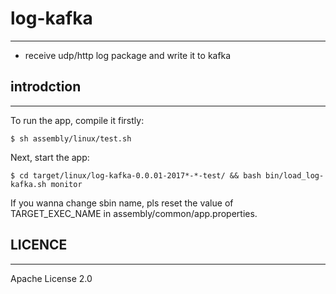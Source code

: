 # log-kafka #
---
 * receive udp/http log package and write it to kafka
 
## introdction ##
---
To run the app, compile it firstly:

    $ sh assembly/linux/test.sh

Next, start the app:

    $ cd target/linux/log-kafka-0.0.01-2017*-*-test/ && bash bin/load_log-kafka.sh monitor

If you wanna change sbin name, pls reset the value of TARGET_EXEC_NAME in assembly/common/app.properties.


## LICENCE ##
---
Apache License 2.0

